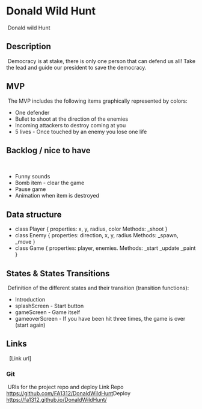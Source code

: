 # Donald Wild Hunt
​
Donald wild Hunt
​
## Description
​
Democracy is at stake, there is only one person that can defend us all!
Take the lead and guide our president to save the democracy.
​
## MVP
​
The MVP includes the following items graphically represented by colors:
​
- One defender
- Bullet to shoot at the direction of the enemies
- Incoming attackers to destroy coming at you
- 5 lives
​- Once touched by an enemy you lose one life
​
## Backlog / nice to have
​
- Funny sounds
- Bomb item - clear the game
- Pause game
- Animation when item is destroyed 
​
## Data structure
- class Player {
properties: x, y, radius, color
Methods: _shoot
}
​
- class Enemy {
properties: direction, x, y, radius
Methods: _spawn, _move
}
​
- class Game { properties: player, enemies. Methods:
\_start
\_update
\_paint
}
​
## States & States Transitions
​
Definition of the different states and their transition (transition functions):
​
- Introduction
- splashScreen - Start button
- gameScreen - Game itself
- gameoverScreen - If you have been hit three times, the game is over (start again)
​
## Links
​
​
[Link url]
​
### Git
​
URls for the project repo and deploy
Link Repo
https://github.com/FA1312/DonaldWildHunt
​
Deploy
https://fa1312.github.io/DonaldWildHunt/
